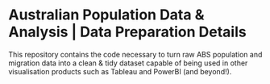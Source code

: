 # Australian Population Data & Analysis | Data Preparation Details

This repository contains the code necessary to turn raw ABS population and migration data into a clean & tidy dataset capable of being used in other visualisation products such as Tableau and PowerBI (and beyond!). 
